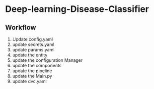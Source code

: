 # Deep-learning-Disease-Classifier

## Workflow

1. Update config.yaml
2. update secrets.yaml
3. update params.yaml
4. update the entity
5. update the configuration Manager
6. update the components
7. update the pipeline
8. update the Main.py
9. update dvc.yaml


